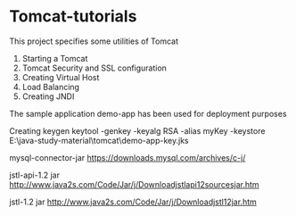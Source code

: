 # Tomcat-tutorials
This project specifies some utilities of Tomcat
1. Starting a Tomcat
2. Tomcat Security and SSL configuration
3. Creating Virtual Host
4. Load Balancing
5. Creating JNDI

The sample application demo-app has been used for deployment purposes

Creating keygen
keytool -genkey -keyalg RSA -alias myKey -keystore E:\java-study-material\tomcat\demo-app-key.jks

mysql-connector-jar  https://downloads.mysql.com/archives/c-j/

jstl-api-1.2 jar   http://www.java2s.com/Code/Jar/j/Downloadjstlapi12sourcesjar.htm

jstl-1.2 jar  http://www.java2s.com/Code/Jar/j/Downloadjstl12jar.htm 
